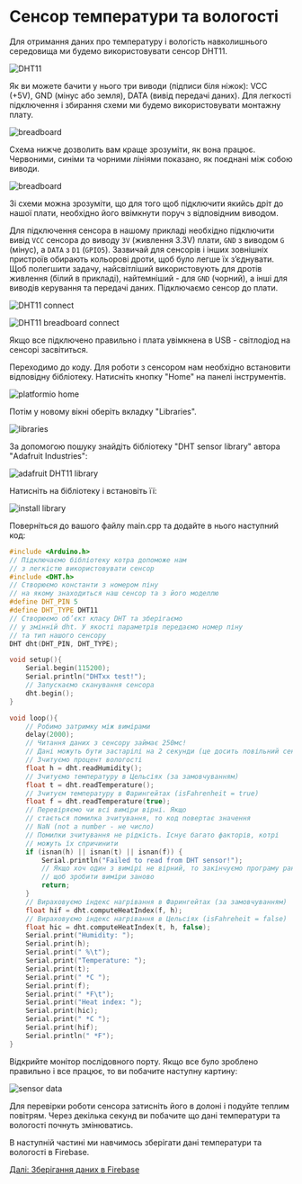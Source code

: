 # Сенсор температури та вологості

Для отримання даних про температуру і вологість навколишнього середовища ми будемо використовувати сенсор DHT11.

![DHT11](image25.png)

Як ви можете бачити у нього три виводи (підписи біля ніжок): VCC (+5V), GND (мінус або земля), DATA (вивід передачі даних). Для легкості підключення і збирання схеми ми будемо використовувати монтажну плату.

![breadboard](image35.png)

Схема нижче дозволить вам краще зрозуміти, як вона працює. Червоними, синіми та чорними лініями показано, як поєднані між собою виводи.

![breadboard](image18.png)

Зі схеми можна зрозуміти, що для того щоб підключити якийсь дріт до нашої плати, необхідно його ввімкнути поруч з відповідним виводом.

Для підключення сенсора в нашому прикладі необхідно підключити вивід `VCC` сенсора до виводу `3V` (живлення 3.3V) плати, `GND` з виводом `G` (мінус), а `DATA` з `D1` (`GPIO5`). Зазвичай для сенсорів і інших зовнішніх пристроїв обирають кольорові дроти, щоб було легше їх з’єднувати. Щоб полегшити задачу, найсвітліший використовують для дротів живлення (білий в прикладі), найтемніший - для `GND` (чорний), а інші для виводів керування та передачі даних. Підключаємо сенсор до плати.

![DHT11 connect](image59.png)

![DHT11 breadboard connect](image38.png)

Якщо все підключено правильно і плата увімкнена в USB - світлодіод на сенсорі засвітиться.

Переходимо до коду. Для роботи з сенсором нам необхідно встановити відповідну бібліотеку. Натисніть кнопку "Home" на панелі інструментів.

![platformio home](image20.png)

Потім у новому вікні оберіть вкладку "Libraries".

![libraries](image50.png)

За допомогою пошуку знайдіть бібліотеку "DHT sensor library" автора "Adafruit Industries":

![adafruit DHT11 library](image51.png)

Натисніть на бібліотеку і встановіть її:

![install library](image55.png)

Поверніться до вашого файлу main.cpp та додайте в нього наступний код:

```c++
#include <Arduino.h>
// Підключаємо бібліотеку котра допоможе нам
// з легкістю використовувати сенсор
#include <DHT.h>
// Створюємо константи з номером піну
// на якому знаходиться наш сенсор та з його моделлю
#define DHT_PIN 5
#define DHT_TYPE DHT11
// Створюємо об’єкт класу DHT та зберігаємо
// у змінній dht. У якості параметрів передаємо номер піну
// та тип нашого сенсору
DHT dht(DHT_PIN, DHT_TYPE);

void setup(){
    Serial.begin(115200);
    Serial.println("DHTxx test!");
    // Запускаємо сканування сенсора
    dht.begin();
}

void loop(){
    // Робимо затримку між вимірами
    delay(2000);
    // Читання даних з сенсору займає 250мс!
    // Дані можуть бути застарілі на 2 секунди (це досить повільний сенсор).
    // Зчитуємо процент вологості
    float h = dht.readHumidity();
    // Зчитуємо температуру в Цельсіях (за замовчуванням)
    float t = dht.readTemperature();
    // Зчитуєм температуру в Фарингейтах (isFahrenheit = true)
    float f = dht.readTemperature(true);
    // Перевіряємо чи всі виміри вірні. Якщо
    // стається помилка зчитування, то код повертає значення
    // NaN (not a number - не число)
    // Помилки зчитування не рідкість. Існує багато факторів, котрі
    // можуть їх спричинити
    if (isnan(h) || isnan(t) || isnan(f)) {
        Serial.println("Failed to read from DHT sensor!");
        // Якщо хоч один з вимірі не вірний, то закінчуємо програму раніше
        // щоб зробити виміри заново
        return;
    }
    // Вираховуємо індекс нагрівання в Фарингейтах (за замовчуванням)
    float hif = dht.computeHeatIndex(f, h);
    // Вираховуємо індекс нагрівання в Цельсіях (isFahreheit = false)
    float hic = dht.computeHeatIndex(t, h, false);
    Serial.print("Humidity: ");
    Serial.print(h);
    Serial.print(" %\t");
    Serial.print("Temperature: ");
    Serial.print(t);
    Serial.print(" *C ");
    Serial.print(f);
    Serial.print(" *F\t");
    Serial.print("Heat index: ");
    Serial.print(hic);
    Serial.print(" *C ");
    Serial.print(hif);
    Serial.println(" *F");
}
```

Відкрийте монітор послідовного порту. Якщо все було зроблено правильно і все працює, то ви побачите наступну картину:

![sensor data](image42.png)

Для перевірки роботи сенсора затисніть його в долоні і подуйте теплим повітрям. Через декілька секунд ви побачите що дані температури та вологості почнуть змінюватись.

В наступній частині ми навчимось зберігати дані температури та вологості в Firebase.

[Далі: Зберігання даних в Firebase](link)
